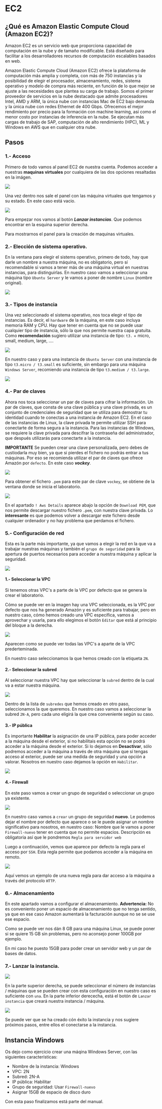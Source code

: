 # EC2
## ¿Qué es Amazon Elastic Compute Cloud (Amazon EC2)?

Amazon EC2 es un servicio web que proporciona capacidad de computación en la nube y de tamaño modificable. Está diseñado para facilitar a los desarrolladores recursos de computación escalables basados en web.

Amazon Elastic Compute Cloud (Amazon EC2) ofrece la plataforma de computación más amplia y completa, con más de 750 instancias y la posibilidad de elegir el procesador, almacenamiento, redes, sistema operativo y modelo de compra más reciente, en función de lo que mejor se ajuste a las necesidades que plantea su carga de trabajo. Somos el primer proveedor de servicios en la nube destacado que admite procesadores Intel, AMD y ARM, la única nube con instancias Mac de EC2 bajo demanda y la única nube con redes Ethernet de 400 Gbps. Ofrecemos el mejor rendimiento por precio para la formación con machine learning, así como el menor costo por instancias de inferencia en la nube. Se ejecutan más cargas de trabajo de SAP, computación de alto rendimiento (HPC), ML y Windows en AWS que en cualquier otra nube. 

## Pasos
### 1.- Acceso
Primero de todo vamos al panel EC2 de nuestra cuenta.
Podemos acceder a nuestras **maquinas virtuales** por cualquiera de las dos opciones resaltadas en la imágen.

![](./assets/ec2_panel.png)

Una vez dentro nos sale el panel con las máquina virtuales que tengamos y su estado. En este caso está vacio.

![](./assets/ec2_instancias_vacia.png)

Para empezar nos vamos al botón ***Lanzar instancias***. Que podemos encontrar en la esquina superior derecha.

Para mostrarnos el panel para la creación de maquinas virtuales.
### 2.- Elección de sistema operativo.
En la ventana para elegir el sistems operativo, primero de todo, hay que darle un nombre a nuestra máquina, no es obligatorio, pero sí recomendable si vamos a tener más de una máquina virtual en nuestras instancias, para distinguirlas.
En nuestro caso vamos a seleccionar una máquina tipo `Ubuntu Server` y le vamos a poner de nombre `Linux` (nombre original).

![](./assets/ec2_nombre_so.png)

### 3.- Tipos de instancia
Una vez seleccionado el sistema operativo, nos toca elegir el tipo de instancias. Es decir, el `hardware` de la máquina, en este caso incluya memoria RAM y CPU. Hay que tener en cuenta que no se puede usar cualquier tipo de instancia, sólo la que nos permite nuestra capa gratuita. 
Como **recomendación** sugiero utilizar una instancia de tipo: `t3.` + micro, small, medium, large, ....

![](./assets/ec2_linuxserver.png)

En nuestro caso y para una instancia de `Ubuntu Server` con una instancia de tipo `t3.micro / t3.small` es suficiente, sin embargo para una máquina `Windows Server`, recomiendo una instancia de tipo `t3.medium / t3.large`.

![](./assets/ec2_instancia.png)

### 4.- Par de claves

Ahora nos toca seleccionar un par de claves para cifrar la información.
Un par de claves, que consta de una clave pública y una clave privada, es un conjunto de credenciales de seguridad que se utiliza para demostrar tu identidad cuando te conectas a una instancia de Amazon EC2. En el caso de las instancias de Linux, la clave privada te permite utilizar SSH para conectarte de forma segura a la instancia. Para las instancias de Windows, se requiere la clave privada para descifrar la contraseña del administrador, que después utilizarás para conectarte a la instancia.

**IMPORTANTE**
Se pueden crear una clave personalizada, pero debes de custiodarla muy bien, ya que si pierdes el fichero no podrás entrar a tus máquinas.
Por eso se recomienda utilizar el par de claves que ofrece Amazón por `defecto`. En este caso ***vockey***.

![](./assets/ec2_par_claves.png)

Para obtener el fichero `.pem` para este par de clave `vockey`, se obtiene de la ventana donde se inicia el laboratorio.

![](./assets/ec2_par_claves_descarga.png)

En el apartado `! Aws Details` aparece abajo la opción de `Download PEM`, que nos permite descargar nuestro fichero `.pem`, con nuestra clave privada. Lo **interesante** es que podemos volver a descargar este fichero desde cualquier ordenador y no hay problema que perdamos el fichero.

### 5.- Configuración de red
Esta es la parte más importante, ya que vamos a elegir la red en la que va a trabajar nuestras máquinas y también el `grupo de seguridad` para la apertura de puertos necesarios para acceder a nuestra máquina y aplicar la seguridad.

![](./assets/ec2_vpc_inicial.png)

#### 1.- Seleccionar la VPC
Si tenemos otras VPC's a parte de la VPC por defecto que se genera la crear el laboratorio.

Cómo se puede ver en la imagen hay una VPC seleccionada, es la VPC por defecto que nos ha generado Amazón y es suficiente para trabajar, pero en nuestro caso, cómo hemos creado una VPC específica, vamos a aprovechar y usarla, para ello elegimos el botón `Editar` que está al principio del bloque a la derecha.

![](./assets/ec2_vpc_selec.png)

Aparecen como se puede ver todas las VPC's a aparte de la VPC prederteminada.

En nuestro caso seleccionamos la que hemos creado con la etiqueta `2N`.

#### 2.- Seleccionar la subred
Al seleccionar nuestra VPC hay que seleccionar la `subred` dentro de la cual va a estar nuestra máquina.

![](./assets/ec2_vpc_subred.png)

Dentro de la lista de `subredes` que hemos creado en otro paso, seleccionamos la que queremos. En nuestro caso vamos a seleccionar la subred `2N-A`, pero cada uno eligirá la que crea conveniente según su caso.

#### 3.- IP pública
Es importante **Habilitar** la asignación de una IP pública, para poder acceder a la máquina desde el exterior, si no habilitais esta opción no se podrá acceder a la máquina desde el exterior.
Si lo dejamos en **Desactivar**, sólo podremos acceder a la máquina a través de otra máquina que sí tengas acceso al exterior, puede ser una medida de seguridad y una opción a valorar.
Nosotros en nuestro caso dejamos la opción en `Habilitar`.

![](./assets/ec2_vpc_ip.png)

#### 4.- Firewall
En este paso vamos a crear un grupo de seguridad o seleccionar un grupo ya existente.

 ![](./assets/ec2_vpc_firewall.png) 

En nuestro caso vamos a `crear` un grupo de seguridad **nuevo**. Le podemos dejar el nombre por defecto que aparece o se le puede asignar un nombre significativo para nosotros, en nuestro caso:
Nombre que le vamos a poner `Firewall-nuevo` tener en cuenta que no permite espacios.
Descripción es obligatoria así que le pondremos `Regla para servidor web`

Luego a continuación, vemos que  aparece por defecto la regla para el acceso por `SSH`. Esta regla permite que podamos acceder a la máquina en remoto.

![](./assets/ec2_vpc_firewall_http.png)

Aquí vemos un ejemplo de una nueva regla para dar acceso a la máquina a través del protocolo `HTTP`. 


### 6.- Almacenamiento
En este apartado vamos a configurar el almacenamiento.
**Advertencia:** No es conveniento poner un espacio de almacenamiento que no tenga sentido, ya que en ese caso Amazon aumentará la facturación aunque no se se use ese espacio.

Como se puede ver nos dán 8 GB para una máquina Linux, se puede poner si se quiere 15 GB sin problemas, pero no aconsejo poner 100GB por ejemplo.

En mi caso he puesto 15GB para poder crear un servidor web y un par de bases de datos.

### 7.- Lanzar la instancia.

![](./assets/ec2_vpc_fin.png)

En la parte superior derecha, se puede seleccionar el número de instancias / máquinas que se pueden crear con esta configuración en nuestro caso es suficiente con `una`.
En la parte inferior derececha, está el botón de `Lanzar instancia` que creará nuestra instancia / máquina.

![](./assets/ec2_creada_linux.png)

Se puede ver que se ha creado cón éxito la instancia y nos sugiere próximos pasos, entre ellos el conectarse a la instancia.

## Instancia Windows
Os dejo como ejercicio crear una máqina Windows Server, con las siguientes características:
- Nombre de la instancia: Windows
- VPC: 2N
- Subred: 2N-A
- IP pública: Habilitar
- Grupo de seguridad: Usar `Firewall-nuevo`
- Asignar 15GB de espacio de disco duro


Con esta paso finalizamos está parte del manual.
